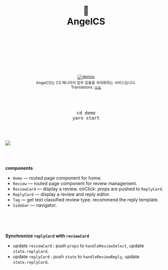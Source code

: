 <div align="center">
  <h1>
    <br/>
    <br/>
    ️🤙
    <br />
    AngelCS
    <br />
    <br />
    <br />
    <br />
  </h1>
  <sup>
    <br />
    <br />
    <a href="#">
      <img src="https://img.shields.io/badge/demos-🚀-yellow.svg" alt="demos" />
    </a>
    <br />
    AngelCS는 CS 매니저의 업무 효율을 극대화하는 서비스입니다.
    <br />
    Translations: <a href="#">🇬🇧</a>
  </sup>
  <br />
  <br />
  <br />
  <br />
  <pre>cd demo<br/>yarn start</pre>
  <br />
  <br />
</div>

![](process.gif)

<br />
<br />

**components**
  - `Home` &mdash; routed page component for home.
  - `Review` &mdash; routed page component for review management.
  - `ReviewCard` &mdash; display a review. onClick: props are pushed to `ReplyCard`.
  - `ReplyCard` &mdash; display a review and reply editor.
  - `Tag` &mdash; get text classified review type. recommend the reply template.
  - `Sidebar` &mdash; navigator.
  
<br />
<br />
<br />

**Synchronize `replyCard` with `reviewCard`**
  - update `reviewCard` : push `props` to `handleReviewSelect`, update `state.replyCard`.
  - update `replyCard` : push `state` to `handleReviewReply`, update `state.replyCard`.

<br />
<br />
<br />
<br />
<br />
